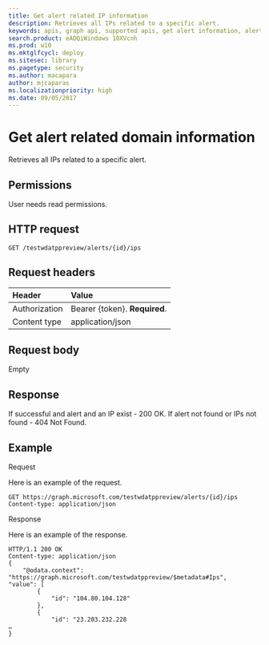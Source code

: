 ```yaml
---
title: Get alert related IP information 
description: Retrieves all IPs related to a specific alert.
keywords: apis, graph api, supported apis, get alert information, alert information, related ip
search.product: eADQiWindows 10XVcnh
ms.prod: w10
ms.mktglfcycl: deploy
ms.sitesec: library
ms.pagetype: security
ms.author: macapara
author: mjcaparas
ms.localizationpriority: high
ms.date: 09/05/2017
---
```


# Get alert related domain information 
Retrieves all IPs related to a specific alert.

## Permissions
User needs read permissions.

## HTTP request
```
GET /testwdatppreview/alerts/{id}/ips
```

## Request headers

Header | Value 
:---|:---
Authorization | Bearer {token}. **Required**.
Content type | application/json


## Request body
Empty

## Response
If successful and alert and an IP exist - 200 OK.
If alert not found or IPs not found - 404 Not Found.


## Example

Request

Here is an example of the request.

```
GET https://graph.microsoft.com/testwdatppreview/alerts/{id}/ips
Content-type: application/json
```

Response

Here is an example of the response.


```
HTTP/1.1 200 OK
Content-type: application/json
{
    "@odata.context": "https://graph.microsoft.com/testwdatppreview/$metadata#Ips",    
"value": [
        {
            "id": "104.80.104.128"
        },
        {
            "id": "23.203.232.228
…
}
 
```
